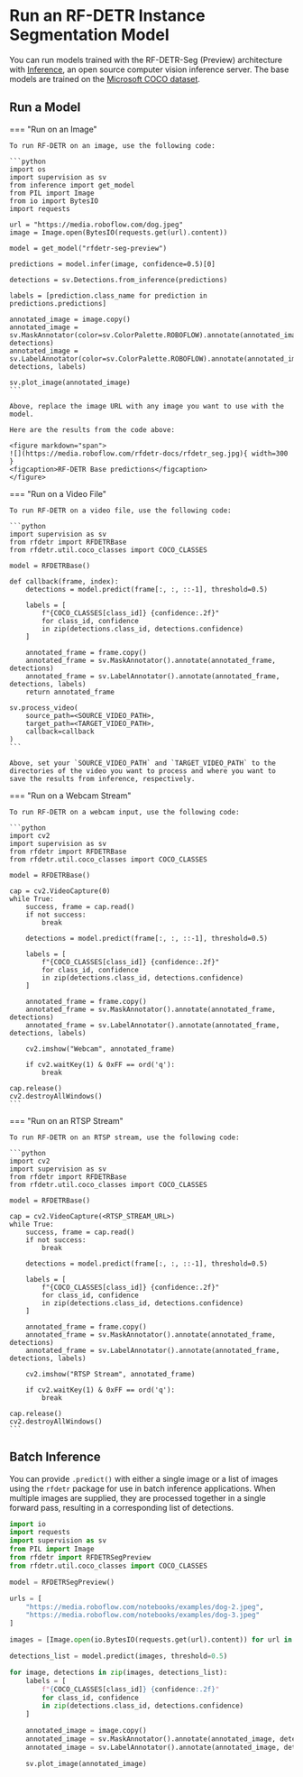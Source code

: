# Run an RF-DETR Instance Segmentation Model

You can run models trained with the RF-DETR-Seg (Preview) architecture with [Inference](https://github.com/roboflow/inference), an open source computer vision inference server. The base models are trained on the [Microsoft COCO dataset](https://universe.roboflow.com/microsoft/coco).

## Run a Model

=== "Run on an Image"

    To run RF-DETR on an image, use the following code:

    ```python
    import os
    import supervision as sv
    from inference import get_model
    from PIL import Image
    from io import BytesIO
    import requests

    url = "https://media.roboflow.com/dog.jpeg"
    image = Image.open(BytesIO(requests.get(url).content))

    model = get_model("rfdetr-seg-preview")

    predictions = model.infer(image, confidence=0.5)[0]

    detections = sv.Detections.from_inference(predictions)

    labels = [prediction.class_name for prediction in predictions.predictions]

    annotated_image = image.copy()
    annotated_image = sv.MaskAnnotator(color=sv.ColorPalette.ROBOFLOW).annotate(annotated_image, detections)
    annotated_image = sv.LabelAnnotator(color=sv.ColorPalette.ROBOFLOW).annotate(annotated_image, detections, labels)

    sv.plot_image(annotated_image)
    ```

    Above, replace the image URL with any image you want to use with the model.

    Here are the results from the code above:

    <figure markdown="span">
    ![](https://media.roboflow.com/rfdetr-docs/rfdetr_seg.jpg){ width=300 }
    <figcaption>RF-DETR Base predictions</figcaption>
    </figure>


=== "Run on a Video File"

    To run RF-DETR on a video file, use the following code:

    ```python
    import supervision as sv
    from rfdetr import RFDETRBase
    from rfdetr.util.coco_classes import COCO_CLASSES

    model = RFDETRBase()

    def callback(frame, index):
        detections = model.predict(frame[:, :, ::-1], threshold=0.5)
            
        labels = [
            f"{COCO_CLASSES[class_id]} {confidence:.2f}"
            for class_id, confidence
            in zip(detections.class_id, detections.confidence)
        ]

        annotated_frame = frame.copy()
        annotated_frame = sv.MaskAnnotator().annotate(annotated_frame, detections)
        annotated_frame = sv.LabelAnnotator().annotate(annotated_frame, detections, labels)
        return annotated_frame

    sv.process_video(
        source_path=<SOURCE_VIDEO_PATH>,
        target_path=<TARGET_VIDEO_PATH>,
        callback=callback
    )
    ```

    Above, set your `SOURCE_VIDEO_PATH` and `TARGET_VIDEO_PATH` to the directories of the video you want to process and where you want to save the results from inference, respectively.

=== "Run on a Webcam Stream"

    To run RF-DETR on a webcam input, use the following code:

    ```python
    import cv2
    import supervision as sv
    from rfdetr import RFDETRBase
    from rfdetr.util.coco_classes import COCO_CLASSES

    model = RFDETRBase()

    cap = cv2.VideoCapture(0)
    while True:
        success, frame = cap.read()
        if not success:
            break

        detections = model.predict(frame[:, :, ::-1], threshold=0.5)
        
        labels = [
            f"{COCO_CLASSES[class_id]} {confidence:.2f}"
            for class_id, confidence
            in zip(detections.class_id, detections.confidence)
        ]

        annotated_frame = frame.copy()
        annotated_frame = sv.MaskAnnotator().annotate(annotated_frame, detections)
        annotated_frame = sv.LabelAnnotator().annotate(annotated_frame, detections, labels)

        cv2.imshow("Webcam", annotated_frame)

        if cv2.waitKey(1) & 0xFF == ord('q'):
            break

    cap.release()
    cv2.destroyAllWindows()
    ```

=== "Run on an RTSP Stream"

    To run RF-DETR on an RTSP stream, use the following code:

    ```python
    import cv2
    import supervision as sv
    from rfdetr import RFDETRBase
    from rfdetr.util.coco_classes import COCO_CLASSES

    model = RFDETRBase()

    cap = cv2.VideoCapture(<RTSP_STREAM_URL>)
    while True:
        success, frame = cap.read()
        if not success:
            break

        detections = model.predict(frame[:, :, ::-1], threshold=0.5)
        
        labels = [
            f"{COCO_CLASSES[class_id]} {confidence:.2f}"
            for class_id, confidence
            in zip(detections.class_id, detections.confidence)
        ]

        annotated_frame = frame.copy()
        annotated_frame = sv.MaskAnnotator().annotate(annotated_frame, detections)
        annotated_frame = sv.LabelAnnotator().annotate(annotated_frame, detections, labels)

        cv2.imshow("RTSP Stream", annotated_frame)

        if cv2.waitKey(1) & 0xFF == ord('q'):
            break

    cap.release()
    cv2.destroyAllWindows()
    ```

## Batch Inference

You can provide `.predict()` with either a single image or a list of images using the `rfdetr` package for use in batch inference applications. When multiple images are supplied, they are processed together in a single forward pass, resulting in a corresponding list of detections.

```python
import io
import requests
import supervision as sv
from PIL import Image
from rfdetr import RFDETRSegPreview
from rfdetr.util.coco_classes import COCO_CLASSES

model = RFDETRSegPreview()

urls = [
    "https://media.roboflow.com/notebooks/examples/dog-2.jpeg",
    "https://media.roboflow.com/notebooks/examples/dog-3.jpeg"
]

images = [Image.open(io.BytesIO(requests.get(url).content)) for url in urls]

detections_list = model.predict(images, threshold=0.5)

for image, detections in zip(images, detections_list):
    labels = [
        f"{COCO_CLASSES[class_id]} {confidence:.2f}"
        for class_id, confidence
        in zip(detections.class_id, detections.confidence)
    ]

    annotated_image = image.copy()
    annotated_image = sv.MaskAnnotator().annotate(annotated_image, detections)
    annotated_image = sv.LabelAnnotator().annotate(annotated_image, detections, labels)

    sv.plot_image(annotated_image)
```